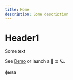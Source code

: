```yaml
---
title: Home
description: Some description
---
```

# Header1
Some text

See [Demo](demo.md) or launch a :rocket: to 🪐.

фыва
